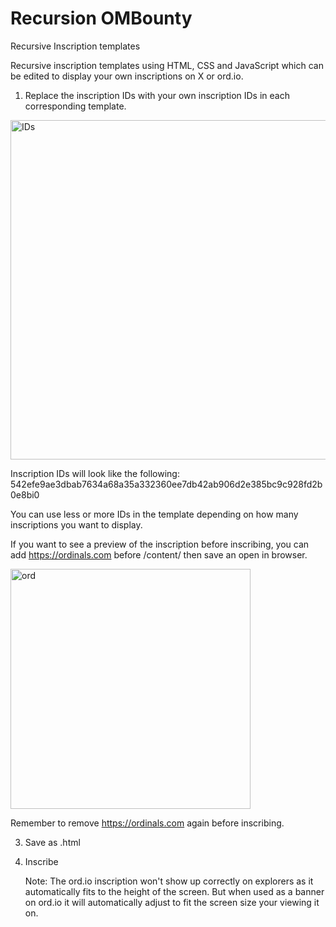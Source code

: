# Recursion OMBounty
 Recursive Inscription templates

Recursive inscription templates using HTML, CSS and JavaScript which can be edited to display your own inscriptions on X or ord.io.

1. Replace the inscription IDs with your own inscription IDs in each corresponding template.

<img width="543" alt="IDs" src="https://github.com/sanj770/Recursion-OMBounty/assets/118575190/5b7c65dd-d13c-4973-a74a-92aab67238aa">


  Inscription IDs will look like the following: 542efe9ae3dbab7634a68a35a332360ee7db42ab906d2e385bc9c928fd2b0e8bi0

  You can use less or more IDs in the template depending on how many inscriptions you want to display.

  If you want to see a preview of the inscription before inscribing, you can add https://ordinals.com before /content/ then save an open in browser.

<img width="384" alt="ord" src="https://github.com/sanj770/Recursion-OMBounty/assets/118575190/f0bffad9-6ffb-4308-80f5-74ef8a04b049">

 
Remember to remove https://ordinals.com again before inscribing.

3. Save as .html

4. Inscribe

   Note: The ord.io inscription won't show up correctly on explorers as it automatically fits to the height of the screen. But when used as a banner on ord.io it will automatically adjust to fit the screen size your viewing it on.
